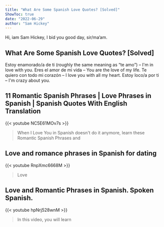 ```yaml
---
title: "What Are Some Spanish Love Quotes? [Solved]"
ShowToc: true 
date: "2022-06-29"
author: "Sam Hickey" 
---
```


Hi, iam Sam Hickey, I bid you good day, sir/ma’am.
## What Are Some Spanish Love Quotes? [Solved]
 Estoy enamorado/a de ti (roughly the same meaning as “te amo”) – I'm in love with you. Eres el amor de mi vida – You are the love of my life. Te quiero con todo mi corazón – I love you with all my heart. Estoy loco/a por ti – I'm crazy about you.

## 11 Romantic Spanish Phrases | Love Phrases in Spanish | Spanish Quotes With English Translation
{{< youtube NC5E61MOv7s >}}
>When I Love You in Spanish doesn't do it anymore, learn these Romantic Spanish Phrases and 

## Love and romance phrases in Spanish for dating
{{< youtube RnpXmc6668M >}}
>Love

## Love and Romantic Phrases in Spanish. Spoken Spanish.
{{< youtube hpNrj528wnM >}}
>In this video, you will learn 

